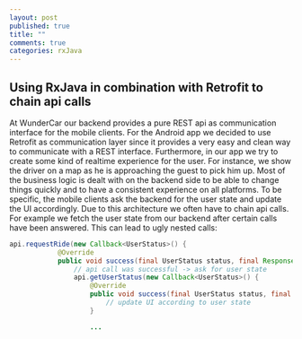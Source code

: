 ```yaml
---
layout: post
published: true
title: ""
comments: true
categories: rxJava
---
```


## Using RxJava in combination with Retrofit to chain api calls

At WunderCar our backend provides a pure REST api as communication interface for the mobile clients. For the Android app we decided to use Retrofit as communication layer since it provides a very easy and clean way to communicate with a REST interface.
Furthermore, in our app we try to create some kind of realtime experience for the user. For instance, we show the driver on a map as he is approaching the guest to pick him up. Most of the business logic is dealt with on the backend side to be able to change things quickly and to have a consistent experience on all platforms. To be specific, the mobile clients ask the backend for the user state and update the UI accordingly. Due to this architecture we often have to chain api calls. For example we fetch the user state from our backend after certain calls have been answered. This can lead to ugly nested calls:

```java
api.requestRide(new Callback<UserStatus>() {
         	@Override
            public void success(final UserStatus status, final Response response) {
            	// api call was successful -> ask for user state
				api.getUserStatus(new Callback<UserStatus>() {
                    @Override
                    public void success(final UserStatus status, final Response response) {
                    	// update UI according to user state
					}

					...
```

